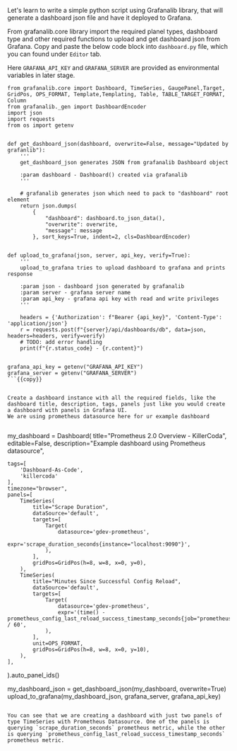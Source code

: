 Let's learn to write a simple python script using Grafanalib library, that will generate a dashboard json file and have it deployed to Grafana.

From grafanalib.core library import the required planel types, dashboard type and other required functions to upload and get dashboard json from Grafana.
Copy and paste the below code block into `dashboard.py` file, which you can found under `Editor` tab.

Here `GRAFANA_API_KEY` and `GRAFANA_SERVER` are provided as environmental variables in later stage.


```
from grafanalib.core import Dashboard, TimeSeries, GaugePanel,Target, GridPos, OPS_FORMAT, Template,Templating, Table, TABLE_TARGET_FORMAT, Column
from grafanalib._gen import DashboardEncoder
import json
import requests
from os import getenv


def get_dashboard_json(dashboard, overwrite=False, message="Updated by grafanlib"):
    '''
    get_dashboard_json generates JSON from grafanalib Dashboard object

    :param dashboard - Dashboard() created via grafanalib
    '''

    # grafanalib generates json which need to pack to "dashboard" root element
    return json.dumps(
        {
            "dashboard": dashboard.to_json_data(),
            "overwrite": overwrite,
            "message": message
        }, sort_keys=True, indent=2, cls=DashboardEncoder)


def upload_to_grafana(json, server, api_key, verify=True):
    '''
    upload_to_grafana tries to upload dashboard to grafana and prints response

    :param json - dashboard json generated by grafanalib
    :param server - grafana server name
    :param api_key - grafana api key with read and write privileges
    '''

    headers = {'Authorization': f"Bearer {api_key}", 'Content-Type': 'application/json'}
    r = requests.post(f"{server}/api/dashboards/db", data=json, headers=headers, verify=verify)
    # TODO: add error handling
    print(f"{r.status_code} - {r.content}")


grafana_api_key = getenv("GRAFANA_API_KEY")
grafana_server = getenv("GRAFANA_SERVER")
```{{copy}}


Create a dashboard instance with all the required fields, like the dashboard title, description, tags, panels just like you would create a dashboard with panels in Grafana UI.
We are using prometheus datasource here for ur example dashboard


```
my_dashboard = Dashboard(
    title="Prometheus 2.0 Overview - KillerCoda",
    editable=False,
    description="Example dashboard using Prometheus datasource",

    tags=[
        'Dashboard-As-Code',
        'killercoda'
    ],
    timezone="browser",
    panels=[
        TimeSeries(
            title="Scrape Duration",
            dataSource='default',
            targets=[
                Target(
                    datasource='gdev-prometheus',
                    expr='scrape_duration_seconds{instance="localhost:9090"}',
                ),
            ],
            gridPos=GridPos(h=8, w=8, x=0, y=0),
        ),
        TimeSeries(
            title="Minutes Since Successful Config Reload",
            dataSource='default',
            targets=[
                Target(
                    datasource='gdev-prometheus',
                    expr='(time() - prometheus_config_last_reload_success_timestamp_seconds{job="prometheus",instance="localhost:9090"}) / 60',
                ),
            ],
            unit=OPS_FORMAT,
            gridPos=GridPos(h=8, w=8, x=0, y=10),
        ),
    ],
).auto_panel_ids()

my_dashboard_json = get_dashboard_json(my_dashboard, overwrite=True)
upload_to_grafana(my_dashboard_json, grafana_server, grafana_api_key)
```{{copy}}

You can see that we are creating a dashboard with just two panels of type TimeSeries with Prometheus Datasource. One of the panels is querying `scrape_duration_seconds` prometheus metric, while the other is querying `prometheus_config_last_reload_success_timestamp_seconds` prometheus metric.